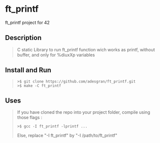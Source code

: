 # ft_printf
ft_printf project for 42

## Description
> C static Library to run ft_printf function wich works as printf, without buffer, and only for %diuxXp variables

## Install and Run

>```
> >$ git clone https://github.com/adesgran/ft_printf.git
> >$ make -C ft_printf
> ```

## Uses

>If you have cloned the repo into your project folder, compile using those flags :
>```
> >$ gcc -I ft_printf -lprintf ...
>```
>Else, replace "-I ft_printf" by "-I /path/to/ft_printf"

